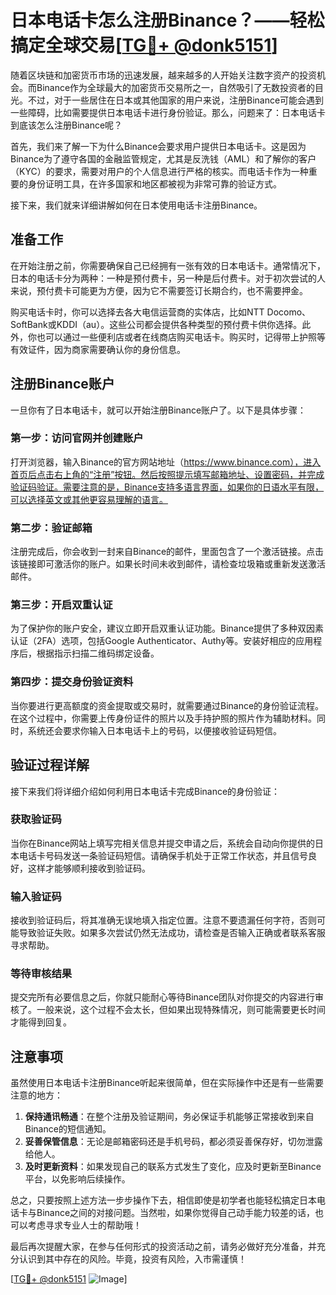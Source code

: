 # 日本电话卡怎么注册Binance？——轻松搞定全球交易[[TG💪+ @donk5151](https://t.me/s/donk5151)]

随着区块链和加密货币市场的迅速发展，越来越多的人开始关注数字资产的投资机会。而Binance作为全球最大的加密货币交易所之一，自然吸引了无数投资者的目光。不过，对于一些居住在日本或其他国家的用户来说，注册Binance可能会遇到一些障碍，比如需要提供日本电话卡进行身份验证。那么，问题来了：日本电话卡到底该怎么注册Binance呢？

首先，我们来了解一下为什么Binance会要求用户提供日本电话卡。这是因为Binance为了遵守各国的金融监管规定，尤其是反洗钱（AML）和了解你的客户（KYC）的要求，需要对用户的个人信息进行严格的核实。而电话卡作为一种重要的身份证明工具，在许多国家和地区都被视为非常可靠的验证方式。

接下来，我们就来详细讲解如何在日本使用电话卡注册Binance。

## 准备工作

在开始注册之前，你需要确保自己已经拥有一张有效的日本电话卡。通常情况下，日本的电话卡分为两种：一种是预付费卡，另一种是后付费卡。对于初次尝试的人来说，预付费卡可能更为方便，因为它不需要签订长期合约，也不需要押金。

购买电话卡时，你可以选择去各大电信运营商的实体店，比如NTT Docomo、SoftBank或KDDI（au）。这些公司都会提供各种类型的预付费卡供你选择。此外，你也可以通过一些便利店或者在线商店购买电话卡。购买时，记得带上护照等有效证件，因为商家需要确认你的身份信息。

## 注册Binance账户

一旦你有了日本电话卡，就可以开始注册Binance账户了。以下是具体步骤：

### 第一步：访问官网并创建账户

打开浏览器，输入Binance的官方网站地址（https://www.binance.com），进入首页后点击右上角的“注册”按钮。然后按照提示填写邮箱地址、设置密码，并完成验证码验证。需要注意的是，Binance支持多语言界面，如果你的日语水平有限，可以选择英文或其他更容易理解的语言。

### 第二步：验证邮箱

注册完成后，你会收到一封来自Binance的邮件，里面包含了一个激活链接。点击该链接即可激活你的账户。如果长时间未收到邮件，请检查垃圾箱或重新发送激活邮件。

### 第三步：开启双重认证

为了保护你的账户安全，建议立即开启双重认证功能。Binance提供了多种双因素认证（2FA）选项，包括Google Authenticator、Authy等。安装好相应的应用程序后，根据指示扫描二维码绑定设备。

### 第四步：提交身份验证资料

当你要进行更高额度的资金提取或交易时，就需要通过Binance的身份验证流程。在这个过程中，你需要上传身份证件的照片以及手持护照的照片作为辅助材料。同时，系统还会要求你输入日本电话卡上的号码，以便接收验证码短信。

## 验证过程详解

接下来我们将详细介绍如何利用日本电话卡完成Binance的身份验证：

### 获取验证码

当你在Binance网站上填写完相关信息并提交申请之后，系统会自动向你提供的日本电话卡号码发送一条验证码短信。请确保手机处于正常工作状态，并且信号良好，这样才能够顺利接收到验证码。

### 输入验证码

接收到验证码后，将其准确无误地填入指定位置。注意不要遗漏任何字符，否则可能导致验证失败。如果多次尝试仍然无法成功，请检查是否输入正确或者联系客服寻求帮助。

### 等待审核结果

提交完所有必要信息之后，你就只能耐心等待Binance团队对你提交的内容进行审核了。一般来说，这个过程不会太长，但如果出现特殊情况，则可能需要更长时间才能得到回复。

## 注意事项

虽然使用日本电话卡注册Binance听起来很简单，但在实际操作中还是有一些需要注意的地方：

1. **保持通讯畅通**：在整个注册及验证期间，务必保证手机能够正常接收到来自Binance的短信通知。
2. **妥善保管信息**：无论是邮箱密码还是手机号码，都必须妥善保存好，切勿泄露给他人。
3. **及时更新资料**：如果发现自己的联系方式发生了变化，应及时更新至Binance平台，以免影响后续操作。

总之，只要按照上述方法一步步操作下去，相信即使是初学者也能轻松搞定日本电话卡与Binance之间的对接问题。当然啦，如果你觉得自己动手能力较差的话，也可以考虑寻求专业人士的帮助哦！

最后再次提醒大家，在参与任何形式的投资活动之前，请务必做好充分准备，并充分认识到其中存在的风险。毕竟，投资有风险，入市需谨慎！

[[TG💪+ @donk5151](https://t.me/s/donk5151) ![Image](https://i.postimg.cc/rwNCRYN7/Snipaste-2025-04-30-17-27-05.png)]